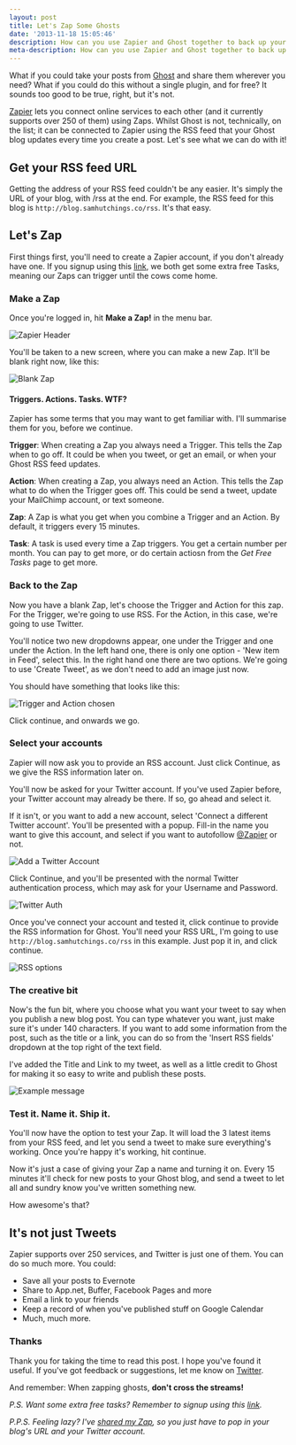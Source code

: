 ```yaml
---
layout: post
title: Let's Zap Some Ghosts
date: '2013-11-18 15:05:46'
description: How can you use Zapier and Ghost together to back up your posts?
meta-description: How can you use Zapier and Ghost together to back up your posts?
---
```


What if you could take your posts from [Ghost](http://ghost.org) and share them wherever you need? What if you could do this without a single plugin, and for free? It sounds too good to be true, right, but it's not. 

[Zapier](http://zpr.io/Pq3v) lets you connect online services to each other (and it currently supports over 250 of them) using Zaps. Whilst Ghost is not, technically, on the list; it can be connected to Zapier using the RSS feed that your Ghost blog updates every time you create a post. Let's see what we can do with it!

## Get your RSS feed URL
Getting the address of your RSS feed couldn't be any easier. It's simply the URL of your blog, with /rss at the end. For example, the RSS feed for this blog is `http://blog.samhutchings.co/rss`. It's that easy.

## Let's Zap
First things first, you'll need to create a Zapier account, if you don't already have one. If you signup using this [link](http://zpr.io/Pq3v), we both get some extra free Tasks, meaning our Zaps can trigger until the cows come home. 

### Make a Zap

Once you're logged in, hit **Make a Zap!** in the menu bar.

![Zapier Header](http://samhutchings.co/wp-content/uploads/2013/11/Dashboard-header.png)

You'll be taken to a new screen, where you can make a new Zap. It'll be blank right now, like this: 

![Blank Zap](http://samhutchings.co/wp-content/uploads/2013/11/Blank-zap.png)

#### Triggers. Actions. Tasks. WTF?

Zapier has some terms that you may want to get familiar with. I'll summarise them for you, before we continue. 

**Trigger**: When creating a Zap you always need a Trigger. This tells the Zap when to go off. It could be when you tweet, or get an email, or when your Ghost RSS feed updates.

**Action**: When creating a Zap, you always need an Action. This tells the Zap what to do when the Trigger goes off. This could be send a tweet, update your MailChimp account, or text someone. 

**Zap**: A Zap is what you get when you combine a Trigger and an Action. By default, it triggers every 15 minutes.

**Task**: A task is used every time a Zap triggers. You get a certain number per month. You can pay to get more, or do certain actiosn from the *Get Free Tasks* page to get more. 

### Back to the Zap

Now you have a blank Zap, let's choose the Trigger and Action for this zap. For the Trigger, we're going to use RSS. For the Action, in this case, we're going to use Twitter. 

You'll notice two new dropdowns appear, one under the Trigger and one under the Action. In the left hand one, there is only one option - 'New item in Feed', select this. In the right hand one there are two options. We're going to use 'Create Tweet', as we don't need to add an image just now. 

You should have something that looks like this: 

![Trigger and Action chosen](http://samhutchings.co/wp-content/uploads/2013/11/Choose-a-Trigger-and-Action.png)

Click continue, and onwards we go. 

### Select your accounts

Zapier will now ask you to provide an RSS account. Just click Continue, as we give the RSS information later on. 

You'll now be asked for your Twitter account. If you've used Zapier before, your Twitter account may already be there. If so, go ahead and select it. 

If it isn't, or you want to add a new account, select 'Connect a different Twitter account'. You'll be presented with a popup. Fill-in the name you want to give this account, and select if you want to autofollow [@Zapier](http://www.twitter.com/Zapier) or not. 

![Add a Twitter Account](http://samhutchings.co/wp-content/uploads/2013/11/Add-Twitter.png)

Click Continue, and you'll be presented with the normal Twitter authentication process, which may ask for your Username and Password.

![Twitter Auth](http://samhutchings.co/wp-content/uploads/2013/11/Twitter-auth.png)

Once you've connect your account and tested it, click continue to provide the RSS information for Ghost. You'll need your RSS URL, I'm going to use `http://blog.samhutchings.co/rss` in this example. Just pop it in, and click continue. 

![RSS options](http://samhutchings.co/wp-content/uploads/2013/11/RSS-Trigger-options.png)

### The creative bit

Now's the fun bit, where you choose what you want your tweet to say when you publish a new blog post. You can type whatever you want, just make sure it's under 140 characters. If you want to add some information from the post, such as the title or a link, you can do so from the 'Insert RSS fields' dropdown at the top right of the text field. 

I've added the Title and Link to my tweet, as well as a little credit to Ghost for making it so easy to write and publish these posts. 

![Example message](http://samhutchings.co/wp-content/uploads/2013/11/Message.png)

### Test it. Name it. Ship it.

You'll now have the option to test your Zap. It will load the 3 latest items from your RSS feed, and let you send a tweet to make sure everything's working. Once you're happy it's working, hit continue. 

Now it's just a case of giving your Zap a name and turning it on. Every 15 minutes it'll check for new posts to your Ghost blog, and send a tweet to let all and sundry know you've written something new. 

How awesome's that?

## It's not just Tweets

Zapier supports over 250 services, and Twitter is just one of them. You can do so much more. You could:

* Save all your posts to Evernote
* Share to App.net, Buffer, Facebook Pages and more
* Email a link to your friends
* Keep a record of when you've published stuff on Google Calendar
* Much, much more.

### Thanks

Thank you for taking the time to read this post. I hope you've found it useful. If you've got feedback or suggestions, let me know on [Twitter](http://twitter.com/Smutchings).

And remember: When zapping ghosts, **don't cross the streams!**

*P.S. Want some extra free tasks? Remember to signup using this [link](http://zpr.io/Pq3v).*

*P.P.S. Feeling lazy? I've [shared my Zap](http://zpr.io/gzRA), so you just have to pop in your blog's URL and your Twitter account.*